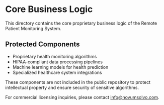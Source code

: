 # Core Business Logic

This directory contains the core proprietary business logic of the Remote Patient Monitoring System.

## Protected Components

- Proprietary health monitoring algorithms
- HIPAA-compliant data processing pipelines
- Machine learning models for health prediction
- Specialized healthcare system integrations

These components are not included in the public repository to protect intellectual property and ensure security of sensitive algorithms.

For commercial licensing inquiries, please contact [info@novumsolvo.com](mailto:info@novumsolvo.com).